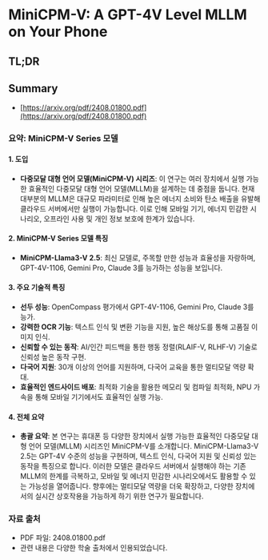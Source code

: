 # MiniCPM-V: A GPT-4V Level MLLM on Your Phone
## TL;DR
## Summary
- [https://arxiv.org/pdf/2408.01800.pdf](https://arxiv.org/pdf/2408.01800.pdf)

### 요약: MiniCPM-V Series 모델

#### 1. 도입
- **다중모달 대형 언어 모델(MiniCPM-V) 시리즈**: 이 연구는 여러 장치에서 실행 가능한 효율적인 다중모달 대형 언어 모델(MLLM)을 설계하는 데 중점을 둡니다. 현재 대부분의 MLLM은 대규모 파라미터로 인해 높은 에너지 소비와 탄소 배출을 유발해 클라우드 서버에서만 실행이 가능합니다. 이로 인해 모바일 기기, 에너지 민감한 시나리오, 오프라인 사용 및 개인 정보 보호에 한계가 있습니다.

#### 2. MiniCPM-V Series 모델 특징
- **MiniCPM-Llama3-V 2.5**: 최신 모델로, 주목할 만한 성능과 효율성을 자랑하며, GPT-4V-1106, Gemini Pro, Claude 3를 능가하는 성능을 보입니다.

#### 3. 주요 기술적 특징
- **선두 성능**: OpenCompass 평가에서 GPT-4V-1106, Gemini Pro, Claude 3를 능가.
- **강력한 OCR 기능**: 텍스트 인식 및 변환 기능을 지원, 높은 해상도를 통해 고품질 이미지 인식.
- **신뢰할 수 있는 동작**: AI/인간 피드백을 통한 행동 정렬(RLAIF-V, RLHF-V) 기술로 신뢰성 높은 동작 구현.
- **다국어 지원**: 30개 이상의 언어를 지원하며, 다국어 교육을 통한 멀티모달 역량 확대.
- **효율적인 엔드사이드 배포**: 최적화 기술을 활용한 메모리 및 컴파일 최적화, NPU 가속을 통해 모바일 기기에서도 효율적인 실행 가능.

#### 4. 전체 요약
- **총괄 요약**: 본 연구는 휴대폰 등 다양한 장치에서 실행 가능한 효율적인 다중모달 대형 언어 모델(MLLM) 시리즈인 MiniCPM-V를 소개합니다. MiniCPM-Llama3-V 2.5는 GPT-4V 수준의 성능을 구현하며, 텍스트 인식, 다국어 지원 및 신뢰성 있는 동작을 특징으로 합니다. 이러한 모델은 클라우드 서버에서 실행해야 하는 기존 MLLM의 한계를 극복하고, 모바일 및 에너지 민감한 시나리오에서도 활용할 수 있는 가능성을 열어줍니다. 향후에는 멀티모달 역량을 더욱 확장하고, 다양한 장치에서의 실시간 상호작용을 가능하게 하기 위한 연구가 필요합니다.

### 자료 출처
- PDF 파일: 2408.01800.pdf    
- 관련 내용은 다양한 학술 출처에서 인용되었습니다.